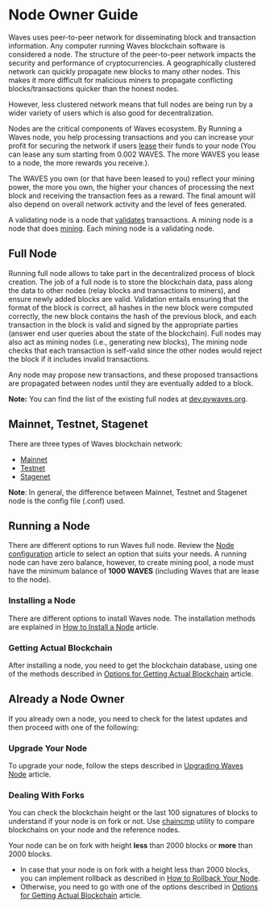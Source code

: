 # Node Owner Guide

Waves uses peer-to-peer network for disseminating block and transaction information. Any computer running Waves blockchain software is considered a node. The structure of the peer-to-peer network impacts the security and performance of cryptocurrencies. A geographically clustered network can quickly propagate new blocks to many other nodes. This makes it more difficult for malicious miners to propagate conflicting blocks/transactions quicker than the honest nodes.

However, less clustered network means that full nodes are being run by a wider variety of users which is also good for decentralization.

Nodes are the critical components of Waves ecosystem. By Running a Waves node, you help processing transactions and you can increase your profit for securing the network if users [lease](/en/blockchain/leasing) their funds to your node \(You can lease any sum starting from 0.002 WAVES. The more WAVES you lease to a node, the more rewards you receive.\).

The WAVES you own \(or that have been leased to you\) reflect your mining power, the more you own, the higher your chances of processing the next block and receiving the transaction fees as a reward. The final amount will also depend on overall network activity and the level of fees generated.

A validating node is a node that [validates](en/blockchain/transaction/transaction-validation) transactions. A mining node is a node that does [mining](/en/blockchain/mining). Each mining node is a validating node.

## Full Node

Running full node allows to take part in the decentralized process of block creation. The job of a full node is to store the blockchain data, pass along the data to other nodes (relay blocks and transactions to miners), and ensure newly added blocks are valid. Validation entails ensuring that the format of the block is correct, all hashes in the new block were computed correctly, the new block contains the hash of the previous block, and each transaction in the block is valid and signed by the appropriate parties (answer end user queries about the state of the blockchain). Full nodes may also act as mining nodes \(i.e., generating new blocks\), The mining node checks that each transaction is self-valid since the other nodes would reject the block if it includes invalid transactions.

Any node may propose new transactions, and these proposed transactions are propagated between nodes until they are eventually added to a block.

**Note:** You can find the list of the existing full nodes at [dev.pywaves.org](http://dev.pywaves.org/generators/).

## Mainnet, Testnet, Stagenet

There are three types of Waves blockchain network:

* [Mainnet](/en/blockchain/blockchain-network/main-network)
* [Testnet](/en/blockchain/blockchain-network/test-network)
* [Stagenet](/en/blockchain/blockchain-network/stage-network)

**Note**: In general, the difference between Mainnet, Testnet and Stagenet node is the config file (.conf) used.

## Running a Node

There are different options to run Waves full node. Review the [Node configuration](/en/waves-node/node-configuration) article to select an option that suits your needs. A running node can have zero balance, however, to create mining pool, a node must have the minimum balance of **1000 WAVES** (including Waves that are lease to the node).

### Installing a Node

There are different options to install Waves node. The installation methods are explained in [How to Install a Node](/en/waves-node/how-to-install-a-node/how-to-install-a-node) article.

### Getting Actual Blockchain

After installing a node, you need to get the blockchain database, using one of the methods described in [Options for Getting Actual Blockchain](/en/waves-node/options-for-getting-actual-blockchain) article.

## Already a Node Owner

If you already own a node, you need to check for the latest updates and then proceed with one of the following:

### Upgrade Your Node

To upgrade your node, follow the steps described in [Upgrading Waves Node](/en/waves-node/upgrading) article.

### Dealing With Forks

You can check the blockchain height or the last 100 signatures of blocks to understand if your node is on fork or not. Use [chaincmp](https://github.com/wavesplatform/gowaves/releases/tag/v0.1.2) utility to compare blockchains on your node and the reference nodes.

Your node can be on fork with height **less** than 2000 blocks or **more** than 2000 blocks.

* In case that your node is on fork with a height less than 2000 blocks, you can implement rollback as described in [How to Rollback Your Node](/en/waves-node/how-to-rollback-a-node).
* Otherwise, you need to go with one of the options described in [Options for Getting Actual Blockchain](/en/waves-node/options-for-getting-actual-blockchain) article.
